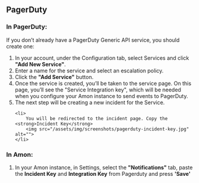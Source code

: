 ## PagerDuty

<h3>In PagerDuty:</h3>
<p>If you don’t already have a PagerDuty Generic API service, you should create one:</p>
<ol>
	<li>In your account, under the Configuration tab, select Services and click <strong>"Add New Service"</strong>.
		<img src="/assets/img/screenshots/pagerduty/pagerduty-add-service.png" alt="">
	</li>
	<li>
		Enter a name for the service and select an escalation policy.
		<img src="/assets/img/screenshots/pagerduty/pagerduty-add-service-1.png" alt="">
	</li>
	<li>Click the <strong>"Add Service"</strong> button.</li>
	<li>
		Once the service is created, you’ll be taken to the service page. On this page, you’ll see the "Service Integration key", 
		which will be needed when you configure your Amon instance to send events to PagerDuty.
		<img src="/assets/img/screenshots/pagerduty-integration-key.jpg" alt="">
	</li>
	<li>
		The next step will be creating a new incident for the Service.
		<img src="/assets/img/screenshots/pagerduty-create-incident.jpg" alt="">
	</li>

	<li>
		You will be redirected to the incident page. Copy the <strong>Incident Key</strong>
		<img src="/assets/img/screenshots/pagerduty-incident-key.jpg" alt="">
	</li>
</ol>
<h3>In Amon:</h3>
<ol>
	<li>
		In your Amon instance, in Settings, select the <strong>"Notifications"</strong> tab, 
		paste the <strong>Incident Key</strong> and <strong>Integration Key</strong> from Pagerduty and press <strong>'Save'</strong>
		<img src="/assets/img/screenshots/pagerduty-amon.jpg" alt="">
	</li>
</ol>